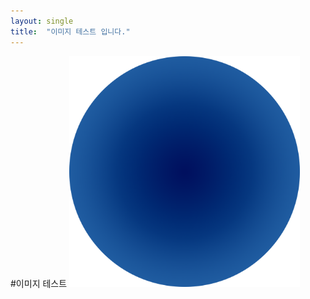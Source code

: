 ```yaml
---
layout: single
title:  "이미지 테스트 입니다."
---
```


#이미지 테스트
<img src="/assets/images/logo.png" title="" alt="logo 512.png" width="369">
